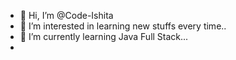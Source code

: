 - 👋 Hi, I’m @Code-Ishita
- 👀 I’m interested in learning new stuffs every time..
- 🌱 I’m currently learning Java Full Stack...
- 

<!---
Code-Ishita/Code-Ishita is a ✨ special ✨ repository because its `README.md` (this file) appears on your GitHub profile.
You can click the Preview link to take a look at your changes.
--->
